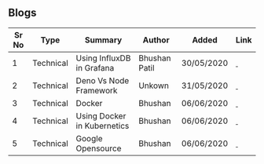 ## Blogs

| Sr No | Type | Summary | Author | Added | Link |
| ------ | ------ | ------ | ------ | ------ | ------ |
| 1 | Technical | Using InfluxDB in Grafana | Bhushan Patil | 30/05/2020 | [<i class="icon-reorder"></i>&nbsp;](influxdb_grafana)|
| 2 | Technical | Deno Vs Node Framework | Unkown | 31/05/2020 | [<i class="icon-reorder"></i>&nbsp;](deno_vs_node)|
| 3 | Technical | Docker | Bhushan | 06/06/2020 | [<i class="icon-reorder"></i>&nbsp;](docker)|
| 4 | Technical | Using Docker in Kubernetics | Bhushan | 06/06/2020 | [<i class="icon-reorder"></i>&nbsp;](docker_kubernetics)|
| 5 | Technical | Google Opensource | Bhushan | 06/06/2020 | [<i class="icon-reorder"></i>&nbsp;](docker_kubernetics)|
